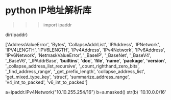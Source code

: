 # python IP地址解析库 

>>> import ipaddr 

dir(ipaddr)

['AddressValueError', 'Bytes', 'CollapseAddrList', 'IPAddress', 'IPNetwork', 'IPV4LENGTH', 'IPV6LENGTH', 'IPv4Address', 'IPv4Network', 'IPv6Address', 'IPv6Network', 'NetmaskValueError', '_BaseIP', '_BaseNet', '_BaseV4', '_BaseV6', '_IPAddrBase', '__builtins__', '__doc__', '__file__', '__name__', '__package__', '__version__', '_collapse_address_list_recursive', '_count_righthand_zero_bits', '_find_address_range', '_get_prefix_length', 'collapse_address_list', 'get_mixed_type_key', 'struct', 'summarize_address_range', 'v4_int_to_packed', 'v6_int_to_packed']


a=ipaddr.IPv4Network("10.10.255.254/16")
b=a.masked()
str(b)
'10.10.0.0/16'

